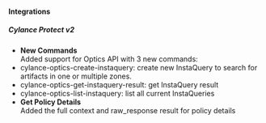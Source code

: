 
#### Integrations
##### Cylance Protect v2
- **New Commands**  
Added support for Optics API with 3 new commands:
- cylance-optics-create-instaquery: create new InstaQuery to search for artifacts in one or multiple zones.
- cylance-optics-get-instaquery-result: get InstaQuery result
- cylance-optics-list-instaquery: list all current InstaQueries
- **Get Policy Details**   
Added the full context and raw_response result for policy details
